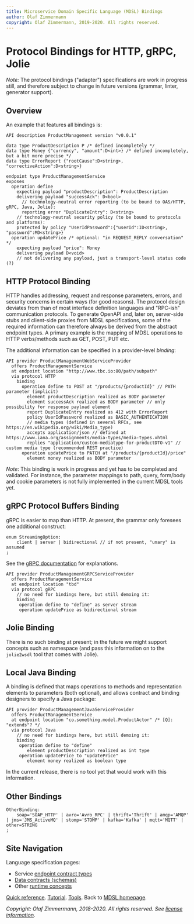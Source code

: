 ```yaml
---
title: Microservice Domain Specific Language (MDSL) Bindings
author: Olaf Zimmermann
copyright: Olaf Zimmermann, 2019-2020. All rights reserved.
---
```


Protocol Bindings for HTTP, gRPC, Jolie
=======================================

*Note:* The protocol bindings ("adapter") specifications are work in progress still, and therefore subject to change in future versions (grammar, linter, generator support).

<!--
TODO update (from other): 
The language concepts described here can be used for context mapping, deployment modeling, and code generation (e.g., walking provider skeletons, test clients). Unlike endpoint types and data contracts, they play on the "instance" rather than the "class" level (just like ports in WSDL are instances of port types).
-->

## Overview 

An example that features all bindings is:

~~~
API description ProductManagement version "v0.0.1"

data type ProductDescription P /* defined incompletely */
data type Money {"currency", "amount":D<int>} /* defined incompletely, but a bit more precise */
data type ErrorReport {"rootCause":D<string>, "correctiveAction":D<string>}

endpoint type ProductManagementService
exposes 
  operation define
    expecting payload "productDescription": ProductDescription
    delivering payload "successAck": D<bool>
      // technology-neutral error reporting (to be bound to OAS/HTTP, gRPC, Java, Jolie):
      reporting error "DuplicateEntry": D<string>
    // technology-neutral security policy (to be bound to protocols and platforms):
    protected by policy "UserIdPassword":{"userId":ID<string>, "password":MD<string>}
  operation updatePrice /* optional: "in REQUEST_REPLY conversation" */
    expecting payload "price": Money  
    delivering payload D<void>
    // not delivering any payload, just a transport-level status code (?)
~~~


## HTTP Protocol Binding

HTTP handles addressing, request and response parameters, errors, and security concerns in certain ways (for good reasons). The protocol design deviates from than of most interface definition languages and "RPC-ish" communication protocols. To generate OpenAPI and, later on, server-side stubs and client-side proxies from MDSL specifications, some of the required information can therefore always be derived from the abstract endpoint types. A primary  example is the mapping of MDSL operations to HTTP verbs/methods such as GET, POST, PUT etc. 

The additional information can be specified in a provider-level *binding*: 

~~~
API provider ProductManagementWebServiceProvider
  offers ProductManagementService
  at endpoint location "http://www.tbc.io:80/path/subpath"
  via protocol HTTP 
    binding 
      operation define to POST at "/products/{productId}" // PATH parameter (implicit)
        element productDescription realized as BODY parameter
        element successAck realized as BODY parameter // only possibility for response payload element 
        report DuplicateEntry realized as 412 with ErrorReport
        policy UserIdPassword realized as BASIC_AUTHENTICATION
        // media types (defined in several RFCs, see https://en.wikipedia.org/wiki/Media_type)
        accepts application/json // defined at https://www.iana.org/assignments/media-types/media-types.xhtml
        replies "application/custom-mediatype-for-productDTO-v1" // custom media type (recommended REST practice) 
      operation updatePrice to PATCH at "/products/{productId}/price"
        element money realized as BODY parameter
~~~

*Note*: This binding is work in progress and yet has to be completed and validated. For instance, the parameter mappings to path, query, form/body and cookie parameters is not fully implemented in the current MDSL tools yet. 


## gRPC Protocol Buffers Binding

gRPC is easier to map than HTTP. At present, the grammar only foresees one additional construct: 

~~~
enum StreamingOption:
	client | server | bidirectional // if not present, "unary" is assumed
;
~~~

See the [gRPC documentation](https://grpc.io/docs/what-is-grpc/core-concepts/) for explanations. 

~~~
API provider ProductManagementGRPCServiceProvider
  offers ProductManagementService
  at endpoint location "tbd"
  via protocol gRPC
    // no need for bindings here, but still demoing it: 
    binding
     operation define to "define" as server stream
     operation updatePrice as bidirectional stream
~~~


## Jolie Binding

There is no such binding at present; in the future we might support concepts such as namespace (and pass this information on to the `jolie2wsdl` tool that comes with Jolie).


## Local Java Binding

A binding is defined that maps operations to methods and representation elements to parameters (both optional), and allows contract and binding designers to specify a  Java package: 

~~~
API provider ProductManagementJavaServiceProvider
  offers ProductManagementService
  at endpoint location "co.something.model.ProductActor" /* [Q]: "extends"? */
  via protocol Java
    // no need for bindings here, but still demoing it: 
    binding
     operation define to "define"
        element productDescription realized as int type
     operation updatePrice to "updatePrice"
        element money realized as boolean type
~~~

In the current release, there is no tool yet that would work with this information. <!-- here is an unfinished Freemarker template -->


## Other Bindings

~~~
OtherBinding:
    soap='SOAP_HTTP' | avro='Avro_RPC' | thrift='Thrift' | amqp='AMQP' | jms='JMS_ActiveMQ' | stomp='STOMP' | kafka='Kafka' | mqtt='MQTT' | other=STRING 
;
~~~


## Site Navigation

Language specification pages:

* Service [endpoint contract types](./servicecontract) 
* [Data contracts (schemas)](./datacontract)
* Other [runtime concepts](./optionalparts)

[Quick reference](./quickreference). [Tutorial](./tutorial). [Tools](./tools). Back to [MDSL homepage](./index).

*Copyright: Olaf Zimmermann, 2018-2020. All rights reserved. See [license information](https://github.com/Microservice-API-Patterns/MDSL-Specification/blob/master/LICENSE).*

<!-- *EOF* -->
